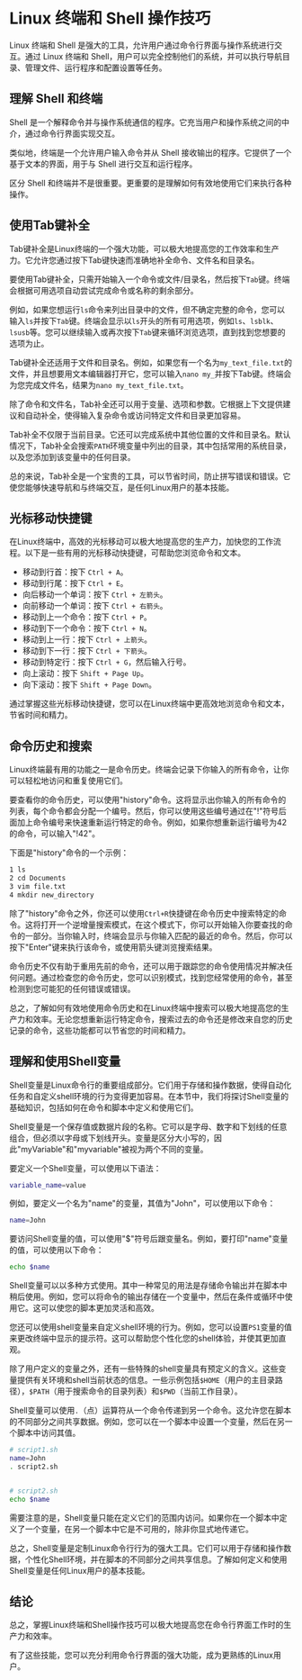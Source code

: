# Linux 终端和 Shell 操作技巧

Linux 终端和 Shell 是强大的工具，允许用户通过命令行界面与操作系统进行交互。通过 Linux 终端和 Shell，用户可以完全控制他们的系统，并可以执行导航目录、管理文件、运行程序和配置设置等任务。

## 理解 Shell 和终端

Shell 是一个解释命令并与操作系统通信的程序。它充当用户和操作系统之间的中介，通过命令行界面实现交互。

类似地，终端是一个允许用户输入命令并从 Shell 接收输出的程序。它提供了一个基于文本的界面，用于与 Shell 进行交互和运行程序。

区分 Shell 和终端并不是很重要。更重要的是理解如何有效地使用它们来执行各种操作。

## 使用Tab键补全

Tab键补全是Linux终端的一个强大功能，可以极大地提高您的工作效率和生产力。它允许您通过按下Tab键快速而准确地补全命令、文件名和目录名。

要使用Tab键补全，只需开始输入一个命令或文件/目录名，然后按下`Tab`键。终端会根据可用选项自动尝试完成命令或名称的剩余部分。

例如，如果您想运行`ls`命令来列出目录中的文件，但不确定完整的命令，您可以输入`ls`并按下`Tab`键。终端会显示以`ls`开头的所有可用选项，例如`ls`、`lsblk`、`lsusb`等。您可以继续输入或再次按下`Tab`键来循环浏览选项，直到找到您想要的选项为止。

Tab键补全还适用于文件和目录名。例如，如果您有一个名为`my_text_file.txt`的文件，并且想要用文本编辑器打开它，您可以输入`nano my_`并按下Tab键。终端会为您完成文件名，结果为`nano my_text_file.txt`。

除了命令和文件名，Tab补全还可以用于变量、选项和参数。它根据上下文提供建议和自动补全，使得输入复杂命令或访问特定文件和目录更加容易。

Tab补全不仅限于当前目录。它还可以完成系统中其他位置的文件和目录名。默认情况下，Tab补全会搜索`PATH`环境变量中列出的目录，其中包括常用的系统目录，以及您添加到该变量中的任何目录。

总的来说，Tab补全是一个宝贵的工具，可以节省时间，防止拼写错误和错误。它使您能够快速导航和与终端交互，是任何Linux用户的基本技能。

## 光标移动快捷键

在Linux终端中，高效的光标移动可以极大地提高您的生产力，加快您的工作流程。以下是一些有用的光标移动快捷键，可帮助您浏览命令和文本。

- 移动到行首：按下 `Ctrl + A`。
- 移动到行尾：按下 `Ctrl + E`。
- 向后移动一个单词：按下 `Ctrl + 左箭头`。
- 向前移动一个单词：按下 `Ctrl + 右箭头`。
- 移动到上一个命令：按下 `Ctrl + P`。
- 移动到下一个命令：按下 `Ctrl + N`。
- 移动到上一行：按下 `Ctrl + 上箭头`。
- 移动到下一行：按下 `Ctrl + 下箭头`。
- 移动到特定行：按下 `Ctrl + G`，然后输入行号。
- 向上滚动：按下 `Shift + Page Up`。
- 向下滚动：按下 `Shift + Page Down`。

通过掌握这些光标移动快捷键，您可以在Linux终端中更高效地浏览命令和文本，节省时间和精力。

## 命令历史和搜索

Linux终端最有用的功能之一是命令历史。终端会记录下你输入的所有命令，让你可以轻松地访问和重复使用它们。

要查看你的命令历史，可以使用"history"命令。这将显示出你输入的所有命令的列表，每个命令都会分配一个编号。然后，你可以使用这些编号通过在"!"符号后面加上命令编号来快速重新运行特定的命令。例如，如果你想重新运行编号为42的命令，可以输入"!42"。

下面是"history"命令的一个示例：

```sh
1 ls
2 cd Documents
3 vim file.txt
4 mkdir new_directory
```

除了"history"命令之外，你还可以使用`Ctrl+R`快捷键在命令历史中搜索特定的命令。这将打开一个逆增量搜索模式，在这个模式下，你可以开始输入你要查找的命令的一部分。当你输入时，终端会显示与你输入匹配的最近的命令。然后，你可以按下"Enter"键来执行该命令，或使用箭头键浏览搜索结果。

命令历史不仅有助于重用先前的命令，还可以用于跟踪您的命令使用情况并解决任何问题。通过检查您的命令历史，您可以识别模式，找到您经常使用的命令，甚至检测到您可能犯的任何错误或错误。

总之，了解如何有效地使用命令历史和在Linux终端中搜索可以极大地提高您的生产力和效率。无论您想重新运行特定命令，搜索过去的命令还是修改来自您的历史记录的命令，这些功能都可以节省您的时间和精力。

## 理解和使用Shell变量

Shell变量是Linux命令行的重要组成部分。它们用于存储和操作数据，使得自动化任务和自定义shell环境的行为变得更加容易。在本节中，我们将探讨Shell变量的基础知识，包括如何在命令和脚本中定义和使用它们。

Shell变量是一个保存值或数据片段的名称。它可以是字母、数字和下划线的任意组合，但必须以字母或下划线开头。变量是区分大小写的，因此"myVariable"和"myvariable"被视为两个不同的变量。

要定义一个Shell变量，可以使用以下语法：

```sh
variable_name=value
```

例如，要定义一个名为"name"的变量，其值为"John"，可以使用以下命令：

```sh
name=John
```

要访问Shell变量的值，可以使用"$"符号后跟变量名。例如，要打印"name"变量的值，可以使用以下命令：

```sh
echo $name
```

Shell变量可以以多种方式使用。其中一种常见的用法是存储命令输出并在脚本中稍后使用。例如，您可以将命令的输出存储在一个变量中，然后在条件或循环中使用它。这可以使您的脚本更加灵活和高效。

您还可以使用shell变量来自定义shell环境的行为。例如，您可以设置`PS1`变量的值来更改终端中显示的提示符。这可以帮助您个性化您的shell体验，并使其更加直观。

除了用户定义的变量之外，还有一些特殊的shell变量具有预定义的含义。这些变量提供有关环境和shell当前状态的信息。一些示例包括`$HOME`（用户的主目录路径），`$PATH`（用于搜索命令的目录列表）和`$PWD`（当前工作目录）。

Shell变量可以使用`.`（点）运算符从一个命令传递到另一个命令。这允许您在脚本的不同部分之间共享数据。例如，您可以在一个脚本中设置一个变量，然后在另一个脚本中访问其值。

```sh
# script1.sh
name=John
. script2.sh
```

```sh

# script2.sh
echo $name
```

需要注意的是，Shell变量只能在定义它们的范围内访问。如果你在一个脚本中定义了一个变量，在另一个脚本中它是不可用的，除非你显式地传递它。

总之，Shell变量是定制Linux命令行行为的强大工具。它们可以用于存储和操作数据，个性化Shell环境，并在脚本的不同部分之间共享信息。了解如何定义和使用Shell变量是任何Linux用户的基本技能。

## 结论

总之，掌握Linux终端和Shell操作技巧可以极大地提高您在命令行界面工作时的生产力和效率。

有了这些技能，您可以充分利用命令行界面的强大功能，成为更熟练的Linux用户。
